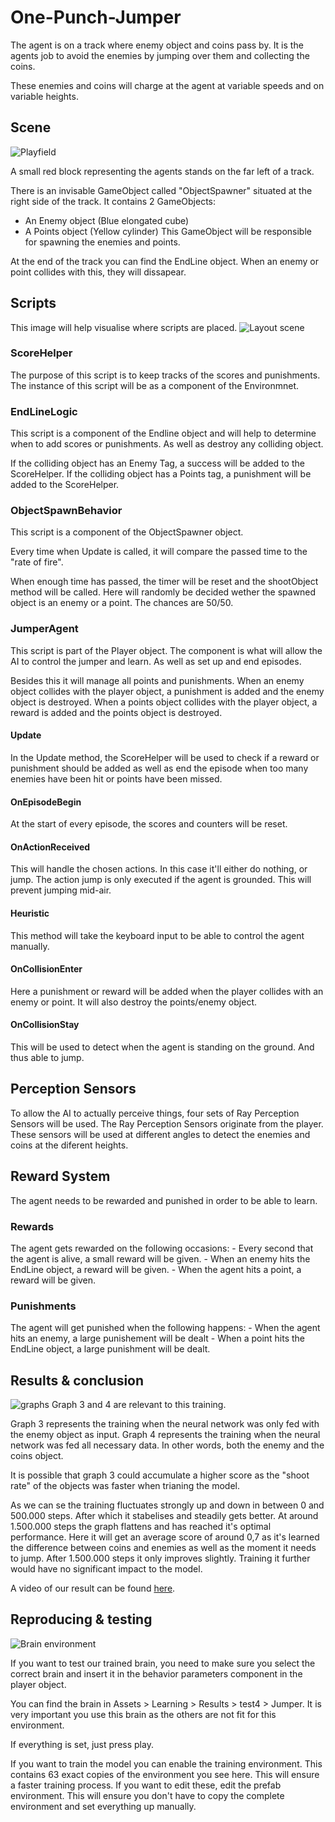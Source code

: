 # One-Punch-Jumper
The agent is on a track where enemy object and coins pass by.
It is the agents job to avoid the enemies by jumping over them and collecting the coins.

These enemies and coins will charge at the agent at variable speeds and on variable heights.

## Scene
![Playfield](./Images/Playfield.png "Playfield")


A small red block representing the agents stands on the far left of a track.

There is an invisable  GameObject called "ObjectSpawner" situated at the right side of the track.
It contains 2 GameObjects:
- An Enemy object (Blue elongated cube)
- A Points object (Yellow cylinder)
This GameObject will be responsible for spawning the enemies and points.

At the end of the track you can find the EndLine object. When an enemy or point collides with this, they will dissapear.

## Scripts

This image will help visualise where scripts are placed. 
![Layout scene](./Images/layout-scene.png "layout scene")

### ScoreHelper
The purpose of this script is to keep tracks of the scores and punishments.
The instance of this script will be as a component of the Environmnet.

### EndLineLogic
This script is a component of the Endline object and will help to determine when to add scores or punishments.
As well as destroy any colliding object.

If the colliding object has an Enemy Tag, a success will be added to the ScoreHelper.
If the colliding object has a Points tag, a punishment will be added to the ScoreHelper.

### ObjectSpawnBehavior
This script is a component of the ObjectSpawner object.

Every time when Update is called, it will compare the passed time to the "rate of fire".

When enough time has passed, the timer will be reset and the shootObject method will be called.
Here will randomly be decided wether the spawned object is an enemy or a point. The chances are 50/50.

### JumperAgent
This script is part of the Player object.
The component is what will allow the AI to control the jumper and learn.
As well as set up and end episodes.

Besides this it will manage all points and punishments. When an enemy object collides with the player object, a punishment is added and the enemy object is destroyed. When a points object collides with the player object, a reward is added and the points object is destroyed. 

#### Update
In the Update method, the ScoreHelper will be used to check if a reward or punishment should be added as well as end the episode when too many enemies have been hit or points have been missed.

#### OnEpisodeBegin
At the start of every episode, the scores and counters will be reset.

#### OnActionReceived
This will handle the chosen actions.
In this case it'll either do nothing, or jump.
The action jump is only executed if the agent is grounded. This will prevent jumping mid-air. 

#### Heuristic
This method will take the keyboard input to be able to control the agent manually.

#### OnCollisionEnter
Here a punishment or reward will be added when the player collides with an enemy or point. It will also destroy the points/enemy object. 

#### OnCollisionStay
This will be used to detect when the agent is standing on the ground. And thus able to jump.

## Perception Sensors
To allow the AI to actually perceive things, four sets of Ray Perception Sensors will be used.
The Ray Perception Sensors originate from the player.
These sensors will be used at different angles to detect the enemies and coins at the diferent heights.

## Reward System
The agent needs to be rewarded and punished in order to be able to learn.

### Rewards
The agent gets rewarded on the following occasions:
    - Every second that the agent is alive, a small reward will be given.
    - When an enemy hits the EndLine object, a reward will be given.
    - When the agent hits a point, a reward will be given.

### Punishments
The agent will get punished when the following happens:
    - When the agent hits an enemy, a large punishement will be dealt
    - When a point hits the EndLine object, a large punishment will be dealt.

## Results & conclusion

![graphs](./Images/Graphs.png "graphs")
Graph 3 and 4 are relevant to this training. 

Graph 3 represents the training when the neural network was only fed with the enemy object as input. 
Graph 4 represents the training when the neural network was fed all necessary data. In other words, both the enemy and the coins object. 

It is possible that graph 3 could accumulate a higher score as the "shoot rate" of the objects was faster when trianing the model. 

As we can se the training fluctuates strongly up and down in between 0 and 500.000 steps. After which it stabelises and steadily gets better. At around 1.500.000 steps the graph flattens and has reached it's optimal performance. Here it will get an average score of around 0,7 as it's learned the difference between coins and enemies as well as the moment it needs to jump. After 1.500.000 steps it only improves slightly. Training it further would have no significant impact to the model.  

A video of our result can be found [here](https://ap.cloud.panopto.eu/Panopto/Pages/Viewer.aspx?id=db7f95e2-fe99-4096-af02-adfa010467a4).



## Reproducing & testing
![Brain environment](./Images/brain.png "brain environment")

If you want to test our trained brain, you need to make sure you select the correct brain and insert it in the behavior parameters component in the player object. 

You can find the brain in Assets > Learning > Results > test4 > Jumper. 
It is very important you use this brain as the others are not fit for this environment. 

If everything is set, just press play. 

If you want to train the model you can enable the training environment. This contains 63 exact copies of the environment you see here. This will ensure a faster training process. 
If you want to edit these, edit the prefab environment. This will ensure you don't have to copy the complete environment and set everything up manually.

